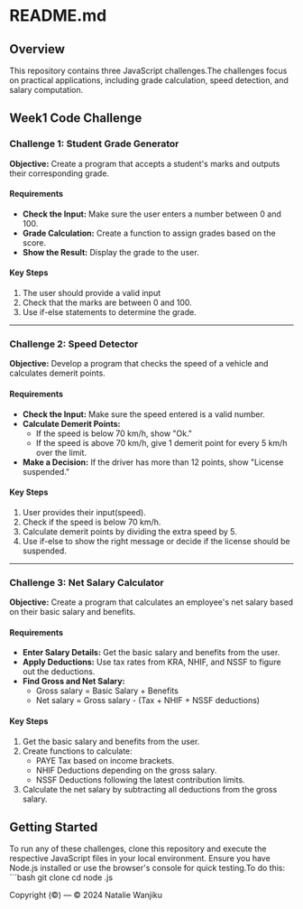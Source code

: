 # README.md

## Overview

This repository contains three JavaScript challenges.The challenges focus on practical applications, including grade calculation, speed detection, and salary computation.

## Week1 Code Challenge

### Challenge 1: Student Grade Generator

**Objective:** Create a program that accepts a student's marks and outputs their corresponding grade.

#### Requirements
- **Check the Input:** Make sure the user enters a number between 0 and 100.
- **Grade Calculation:** Create a function to assign grades based on the score.
- **Show the Result:** Display the grade to the user.

#### Key Steps
1. The user should provide a valid input
2. Check that the marks are between 0 and 100.
3. Use if-else statements to determine the grade.

---

### Challenge 2: Speed Detector

**Objective:** Develop a program that checks the speed of a vehicle and calculates demerit points.

#### Requirements
- **Check the Input:** Make sure the speed entered is a valid number.
- **Calculate Demerit Points:**
  - If the speed is below 70 km/h, show "Ok."
  - If the speed is above 70 km/h, give 1 demerit point for every 5 km/h over the limit.
- **Make a Decision:** If the driver has more than 12 points, show "License suspended."

#### Key Steps
1. User provides their input(speed).
2. Check if the speed is below 70 km/h.
3. Calculate demerit points by dividing the extra speed by 5.
4. Use if-else to show the right message or decide if the license should be suspended.

---

### Challenge 3: Net Salary Calculator

**Objective:** Create a program that calculates an employee's net salary based on their basic salary and benefits.

#### Requirements
- **Enter Salary Details:** Get the basic salary and benefits from the user.
- **Apply Deductions:** Use tax rates from KRA, NHIF, and NSSF to figure out the deductions.
- **Find Gross and Net Salary:**
  - Gross salary = Basic Salary + Benefits
  - Net salary = Gross salary - (Tax + NHIF + NSSF deductions)

#### Key Steps
1. Get the basic salary and benefits from the user.
2. Create functions to calculate:
    * PAYE Tax based on income brackets.
    * NHIF Deductions depending on the gross salary.
    * NSSF Deductions following the latest contribution limits.
3. Calculate the net salary by subtracting all deductions from the gross salary.

## Getting Started
To run any of these challenges, clone this repository and execute the respective JavaScript files in your local environment. Ensure you have Node.js installed or use the browser's console for quick testing.To do this:
    ```bash
    git clone <repository-url>
    cd <repository-directory>
    node <script-name>.js

Copyright (©) — &copy; 2024 Natalie Wanjiku 
